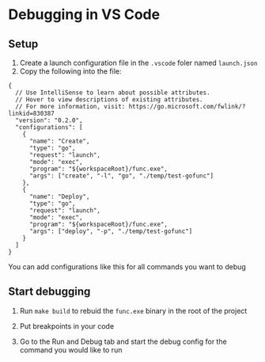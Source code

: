 # Debugging in VS Code

## Setup

1. Create a launch configuration file in the `.vscode` foler named `launch.json`
2. Copy the following into the file:

```
{
  // Use IntelliSense to learn about possible attributes.
  // Hover to view descriptions of existing attributes.
  // For more information, visit: https://go.microsoft.com/fwlink/?linkid=830387
  "version": "0.2.0",
  "configurations": [
    {
      "name": "Create",
      "type": "go",
      "request": "launch",
      "mode": "exec",
      "program": "${workspaceRoot}/func.exe",
      "args": ["create", "-l", "go", "./temp/test-gofunc"]
    },
    {
      "name": "Deploy",
      "type": "go",
      "request": "launch",
      "mode": "exec",
      "program": "${workspaceRoot}/func.exe",
      "args": ["deploy", "-p", "./temp/test-gofunc"]
    }
  ]
}
```

You can add configurations like this for all commands you want to debug

## Start debugging

1. Run `make build` to rebuid the `func.exe` binary in the root of the project

2. Put breakpoints in your code

3. Go to the Run and Debug tab and start the debug config for the command you would like to run
